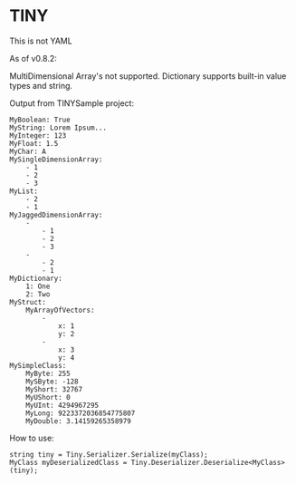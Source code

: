 # TINY
This is not YAML

As of v0.8.2:

MultiDimensional Array's not supported.
Dictionary supports built-in value types and string.

Output from TINYSample project:
```
MyBoolean: True
MyString: Lorem Ipsum...
MyInteger: 123
MyFloat: 1.5
MyChar: A
MySingleDimensionArray: 
	- 1
	- 2
	- 3
MyList: 
	- 2
	- 1
MyJaggedDimensionArray: 
	- 
		- 1
		- 2
		- 3
	- 
		- 2
		- 1
MyDictionary: 
	1: One
	2: Two
MyStruct: 
	MyArrayOfVectors: 
		- 
			x: 1
			y: 2
		- 
			x: 3
			y: 4
MySimpleClass: 
	MyByte: 255
	MySByte: -128
	MyShort: 32767
	MyUShort: 0
	MyUInt: 4294967295
	MyLong: 9223372036854775807
	MyDouble: 3.14159265358979
```

How to use:
```
string tiny = Tiny.Serializer.Serialize(myClass);
MyClass myDeserializedClass = Tiny.Deserializer.Deserialize<MyClass>(tiny);
```
